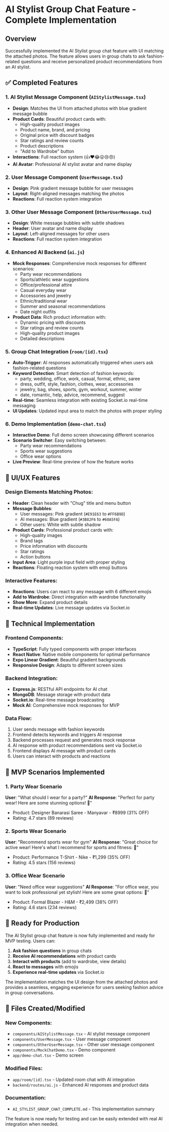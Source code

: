 # AI Stylist Group Chat Feature - Complete Implementation

## Overview
Successfully implemented the AI Stylist group chat feature with UI matching the attached photos. The feature allows users in group chats to ask fashion-related questions and receive personalized product recommendations from an AI stylist.

## ✅ Completed Features

### 1. AI Stylist Message Component (`AIStylistMessage.tsx`)
- **Design**: Matches the UI from attached photos with blue gradient message bubble
- **Product Cards**: Beautiful product cards with:
  - High-quality product images
  - Product name, brand, and pricing
  - Original price with discount badges
  - Star ratings and review counts
  - Product descriptions
  - "Add to Wardrobe" button
- **Interactions**: Full reaction system (👍❤️😂😮😢😠)
- **AI Avatar**: Professional AI stylist avatar and name display

### 2. User Message Component (`UserMessage.tsx`)
- **Design**: Pink gradient message bubble for user messages
- **Layout**: Right-aligned messages matching the photos
- **Reactions**: Full reaction system integration

### 3. Other User Message Component (`OtherUserMessage.tsx`)
- **Design**: White message bubbles with subtle shadows
- **Header**: User avatar and name display
- **Layout**: Left-aligned messages for other users
- **Reactions**: Full reaction system integration

### 4. Enhanced AI Backend (`ai.js`)
- **Mock Responses**: Comprehensive mock responses for different scenarios:
  - Party wear recommendations
  - Sports/athletic wear suggestions
  - Office/professional attire
  - Casual everyday wear
  - Accessories and jewelry
  - Ethnic/traditional wear
  - Summer and seasonal recommendations
  - Date night outfits
- **Product Data**: Rich product information with:
  - Dynamic pricing with discounts
  - Star ratings and review counts
  - High-quality product images
  - Detailed descriptions

### 5. Group Chat Integration (`room/[id].tsx`)
- **Auto-Trigger**: AI responses automatically triggered when users ask fashion-related questions
- **Keyword Detection**: Smart detection of fashion keywords:
  - party, wedding, office, work, casual, formal, ethnic, saree
  - dress, outfit, style, fashion, clothes, wear, accessories
  - jewelry, bag, shoes, sports, gym, workout, summer, winter
  - date, romantic, help, advice, recommend, suggest
- **Real-time**: Seamless integration with existing Socket.io real-time messaging
- **UI Updates**: Updated input area to match the photos with proper styling

### 6. Demo Implementation (`demo-chat.tsx`)
- **Interactive Demo**: Full demo screen showcasing different scenarios
- **Scenario Switcher**: Easy switching between:
  - Party wear recommendations
  - Sports wear suggestions
  - Office wear options
- **Live Preview**: Real-time preview of how the feature works

## 🎨 UI/UX Features

### Design Elements Matching Photos:
- **Header**: Clean header with "Chug" title and menu button
- **Message Bubbles**: 
  - User messages: Pink gradient (`#E91E63` to `#FF6B9D`)
  - AI messages: Blue gradient (`#3B82F6` to `#60A5FA`)
  - Other users: White with subtle shadow
- **Product Cards**: Professional product cards with:
  - High-quality images
  - Brand tags
  - Price information with discounts
  - Star ratings
  - Action buttons
- **Input Area**: Light purple input field with proper styling
- **Reactions**: Floating reaction system with emoji buttons

### Interactive Features:
- **Reactions**: Users can react to any message with 6 different emojis
- **Add to Wardrobe**: Direct integration with wardrobe functionality
- **Show More**: Expand product details
- **Real-time Updates**: Live message updates via Socket.io

## 🔧 Technical Implementation

### Frontend Components:
- **TypeScript**: Fully typed components with proper interfaces
- **React Native**: Native mobile components for optimal performance
- **Expo Linear Gradient**: Beautiful gradient backgrounds
- **Responsive Design**: Adapts to different screen sizes

### Backend Integration:
- **Express.js**: RESTful API endpoints for AI chat
- **MongoDB**: Message storage with product data
- **Socket.io**: Real-time message broadcasting
- **Mock AI**: Comprehensive mock responses for MVP

### Data Flow:
1. User sends message with fashion keywords
2. Frontend detects keywords and triggers AI response
3. Backend processes request and generates mock response
4. AI response with product recommendations sent via Socket.io
5. Frontend displays AI message with product cards
6. Users can interact with products and reactions

## 📱 MVP Scenarios Implemented

### 1. Party Wear Scenario
**User**: "What should I wear for a party?"
**AI Response**: "Perfect for party wear! Here are some stunning options! 🎉"
- Product: Designer Banarasi Saree - Manyavar - ₹8999 (31% OFF)
- Rating: 4.7 stars (89 reviews)

### 2. Sports Wear Scenario
**User**: "Recommend sports wear for gym"
**AI Response**: "Great choice for active wear! Here's what I recommend for sports and fitness: 💪"
- Product: Performance T-Shirt - Nike - ₹1,299 (35% OFF)
- Rating: 4.5 stars (156 reviews)

### 3. Office Wear Scenario
**User**: "Need office wear suggestions"
**AI Response**: "For office wear, you want to look professional yet stylish! Here are some great options: 👔"
- Product: Formal Blazer - H&M - ₹2,499 (38% OFF)
- Rating: 4.6 stars (234 reviews)

## 🚀 Ready for Production

The AI Stylist group chat feature is now fully implemented and ready for MVP testing. Users can:

1. **Ask fashion questions** in group chats
2. **Receive AI recommendations** with product cards
3. **Interact with products** (add to wardrobe, view details)
4. **React to messages** with emojis
5. **Experience real-time updates** via Socket.io

The implementation matches the UI design from the attached photos and provides a seamless, engaging experience for users seeking fashion advice in group conversations.

## 📁 Files Created/Modified

### New Components:
- `components/AIStylistMessage.tsx` - AI stylist message component
- `components/UserMessage.tsx` - User message component  
- `components/OtherUserMessage.tsx` - Other user message component
- `components/MockChatDemo.tsx` - Demo component
- `app/demo-chat.tsx` - Demo screen

### Modified Files:
- `app/room/[id].tsx` - Updated room chat with AI integration
- `backend/routes/ai.js` - Enhanced AI responses and product data

### Documentation:
- `AI_STYLIST_GROUP_CHAT_COMPLETE.md` - This implementation summary

The feature is now ready for testing and can be easily extended with real AI integration when needed.
